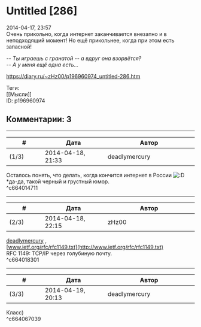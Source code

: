 Untitled [286]
==============

  
2014-04-17, 23:57  
 Очень прикольно, когда интернет заканчивается внезапно и в неподходящий момент! Но ещё прикольнее, когда при этом есть запасной!   
   
  *-- Ты играешь с гранатой -- а вдруг она взорвётся?   
 -- А у меня ещё одна есть...*    
  
<https://diary.ru/~zHz00/p196960974_untitled-286.htm>  
  
Теги:  
[[Мысли]]  
ID: p196960974  


Комментарии: 3
--------------

  


---



|         #         |              Дата              |                     Автор                     |           ID           |
| --- | --- | --- | --- |
| (1/3) | 2014-04-18, 21:33 | deadlymercury | c664014711 |

  
 Осталось понять, что делать, когда кончится интернет в России ![:D](http://static.diary.ru/picture/1131.gif) \*да-да, такой черный и грустный юмор.   
 ^c664014711

---



|         #         |              Дата              |                     Автор                     |           ID           |
| --- | --- | --- | --- |
| (2/3) | 2014-04-18, 22:15 | zHz00 | c664018301 |

  
  [deadlymercury](http://crazysupp.diary.ru "Записки безумного саппорта")  ,   
  [www.ietf.org/rfc/rfc1149.txt](http://www.ietf.org/rfc/rfc1149.txt)    
 RFC 1149: TCP/IP через голубиную почту.   
 ^c664018301

---



|         #         |              Дата              |                     Автор                     |           ID           |
| --- | --- | --- | --- |
| (3/3) | 2014-04-19, 20:13 | deadlymercury | c664067039 |

  
 Класс)   
 ^c664067039